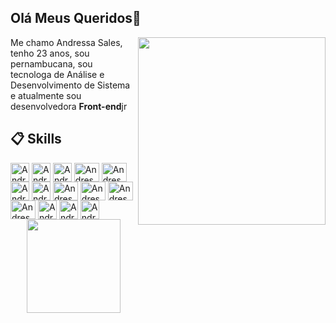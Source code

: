 ## Olá Meus Queridos👋

<img  width="300" align="right"  src="https://github.com/user-attachments/assets/95787650-5de8-4b39-a5d2-9210e798b18d" />
Me chamo Andressa Sales, tenho 23 anos, sou pernambucana, sou tecnologa de Análise e Desenvolvimento de Sistema e atualmente sou desenvolvedora <b>Front-end</b>jr 

## 📋 Skills
 
<div>
    <img align="center" alt="AndressaSales-VSCODE" height="30"  widht="40" src="https://cdn.jsdelivr.net/gh/devicons/devicon@latest/icons/html5/html5-original.svg" />
   <img align="center" alt="AndressaSales-Html" height="30"  widht="40" src="https://cdn.jsdelivr.net/gh/devicons/devicon@latest/icons/html5/html5-original.svg" />
   <img align="center" alt="AndressaSales-Css" height="30"  widht="40" src="https://cdn.jsdelivr.net/gh/devicons/devicon@latest/icons/css3/css3-original.svg"/>
   <img align="center" alt="AndressaSales-Js" height="30" width="40" src="https://cdn.jsdelivr.net/gh/devicons/devicon@latest/icons/javascript/javascript-original.svg"/>
   <img align="center" alt="AndressaSales-Node" height="30" width="40" src="https://cdn.jsdelivr.net/gh/devicons/devicon@latest/icons/nodejs/nodejs-original.svg" />          
   <img align="center" alt="AndressaSales-SASS" height="30" wight="40" src="https://cdn.jsdelivr.net/gh/devicons/devicon@latest/icons/sass/sass-original.svg" />  
   <img align="center" alt="AndressaSales-Tailwinid" height="30" wight="40" src="https://cdn.jsdelivr.net/gh/devicons/devicon@latest/icons/tailwindcss/tailwindcss-original.svg" />    
   <img align="center"  alt="AndressaSales-REACT" height="30" width="40" src="https://cdn.jsdelivr.net/gh/devicons/devicon@latest/icons/react/react-original.svg">
   <img align="center" alt="AndressaSales-Vue" height="30" width="40"  src="https://cdn.jsdelivr.net/gh/devicons/devicon@latest/icons/vuejs/vuejs-original-wordmark.svg"/>
   <img align="center" alt="AndressaSales-Nuxt" height="30" width="40"  src="https://cdn.jsdelivr.net/gh/devicons/devicon@latest/icons/nuxtjs/nuxtjs-original.svg" />
   <img align="center" alt="AndressaSales-Next" height="30" width="40"  src="https://cdn.jsdelivr.net/gh/devicons/devicon@latest/icons/nextjs/nextjs-original.svg" />         
   <img align="center" alt="AndressaSales-Type" height="30"  widht="40"  src="https://cdn.jsdelivr.net/gh/devicons/devicon@latest/icons/typescript/typescript-original.svg" />
   <img align="center" alt="AndressaSales-Type" height="30"  widht="40"  src="https://cdn.jsdelivr.net/gh/devicons/devicon@latest/icons/jquery/jquery-original-wordmark.svg" />
   <img align="center" alt="AndressaSales-VSCODE" height="30"  widht="40"  src="https://cdn.jsdelivr.net/gh/devicons/devicon@latest/icons/visualstudio/visualstudio-original.svg" /> 
</div> 
   
 <div align="center">
    <img height="150em" src="https://github-readme-stats-ten-gilt.vercel.app/api/top-langs/?username=AndressaSales&layout=compact&theme=dracula">
</div>




